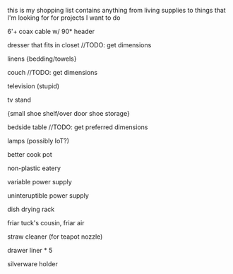 this is my shopping list
contains anything from living supplies to things that I'm looking for for projects I want to do

6'+ coax cable w/ 90* header

dresser that fits in closet //TODO: get dimensions

linens {bedding/towels}

couch //TODO: get dimensions

television (stupid)

tv stand

{small shoe shelf/over door shoe storage}

bedside table //TODO: get preferred dimensions

lamps (possibly IoT?)

better cook pot

non-plastic eatery

variable power supply

uninteruptible power supply

dish drying rack

friar tuck's cousin, friar air

straw cleaner (for teapot nozzle)

drawer liner * 5

silverware holder
